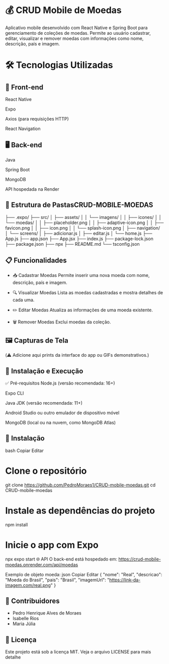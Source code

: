 # 💰 CRUD Mobile de Moedas
Aplicativo mobile desenvolvido com React Native e Spring Boot para gerenciamento de coleções de moedas. Permite ao usuário cadastrar, editar, visualizar e remover moedas com informações como nome, descrição, país e imagem.

# 🛠️ Tecnologias Utilizadas

## 📱 Front-end
React Native

Expo

Axios (para requisições HTTP)

React Navigation

## 🖥️ Back-end
Java

Spring Boot

MongoDB

API hospedada na Render

## 📂 Estrutura de PastasCRUD-MOBILE-MOEDAS
├── .expo/
├── src/
│   ├── assets/
│   │   └── imagens/
│   │       ├── icones/
│   │       └── moedas/
│   │       ├── placeholder.png
│   │       ├── adaptive-icon.png
│   │       ├── favicon.png
│   │       ├── icon.png
│   │       └── splash-icon.png
│   ├── navigation/
│   └── screens/
│       ├── adicionar.js
│       ├── editar.js
│       └── home.js
├── App.js
├── app.json
├── App.jsx
├── index.js
├── package-lock.json
├── package.json
├── npx
├── README.md
└── tsconfig.json


## 📋 Funcionalidades
- 📥 Cadastrar Moedas
Permite inserir uma nova moeda com nome, descrição, país e imagem.

- 🔍 Visualizar Moedas
Lista as moedas cadastradas e mostra detalhes de cada uma.

- ✏️ Editar Moedas
Atualiza as informações de uma moeda existente.

- 🗑️ Remover Moedas
Exclui moedas da coleção.

## 🖼️ Capturas de Tela
(⚠️ Adicione aqui prints da interface do app ou GIFs demonstrativos.)

## 🚀 Instalação e Execução
✅ Pré-requisitos
Node.js (versão recomendada: 16+)

Expo CLI

Java JDK (versão recomendada: 11+)

Android Studio ou outro emulador de dispositivo móvel

MongoDB (local ou na nuvem, como MongoDB Atlas)

## 🔧 Instalação
bash
Copiar
Editar
# Clone o repositório
git clone https://github.com/PedroMoraes1/CRUD-mobile-moedas.git
cd CRUD-mobile-moedas

# Instale as dependências do projeto
npm install

# Inicie o app com Expo
npx expo start
🌐 API
O back-end está hospedado em:
https://crud-mobile-moedas.onrender.com/api/moedas

Exemplo de objeto moeda:
json
Copiar
Editar
{
  "nome": "Real",
  "descricao": "Moeda do Brasil",
  "pais": "Brasil",
  "imagemUrl": "https://link-da-imagem.com/real.png"
}
## 👥 Contribuidores
- Pedro Henrique Alves de Moraes
- Isabelle Rios
- Maria Júlia

## 📄 Licença
Este projeto está sob a licença MIT. Veja o arquivo LICENSE para mais detalhe
